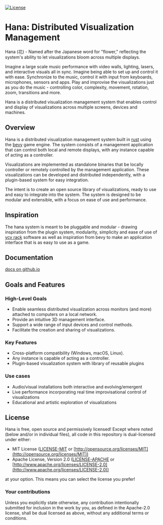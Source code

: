 [![License](https://img.shields.io/badge/license-MIT%2FApache-blue.svg)](https://github.com/bevyengine/bevy#license)
# Hana: Distributed Visualization Management
Hana (花) - Named after the Japanese word for "flower," reflecting the system's ability to let visualizations bloom across multiple displays.

Imagine a large scale music performance with video walls, lighting, lasers, and interactive visuals all in sync. Imagine being able to set up and control it with ease. Synchronize to the music, control it with input from keyboards, microphones, sensors and apps. Play and improvise the visualizations just as you do the music - controlling color, complexity, movement, rotation, zoom, transitions and more.

Hana is a distributed visualization management system that enables control and display of visualizations across multiple screens, devices and machines.
## Overview
Hana is a distributed visualization management system built in [rust](https://www.rust-lang.org) using the [bevy](https://bevyengine.org/) game engine. The system consists of a management application that can control both local and remote displays, with any instance capable of acting as a controller.

Visualizations are implemented as standalone binaries that be locally controller or remotely controlled by the management application. These visualizations can be developed and distributed independently, with a plugin-based system for easy integration.

The intent is to create an open source library of visualizations, ready to use and easy to integrate into the system. The system is designed to be modular and extensible, with a focus on ease of use and performance.
## Inspiration
The hana system is meant to be pluggable and modular - drawing inspiration from the plugin system, modularity, simplicity and ease of use of [vcv rack](https://vcvrack.com) software as well as inspiration from bevy to make an application interface that is as easy to use as a game.
## Documentation
[docs on github.io](https://natemccoy.github.io/hana/)
## Goals and Features
### High-Level Goals
- Enable seamless distributed visualization across monitors (and more) attached to computers on a local network.
- Provide an intuitive 3D management interface.
- Support a wide range of input devices and control methods.
- Facilitate the creation and sharing of visualizations.
### Key Features
- Cross-platform compatibility (Windows, macOS, Linux).
- Any instance is capable of acting as a controller.
- Plugin-based visualization system with library of reusable plugins
### Use cases
- Audio/visual installations both interactive and evolving/emergent
- Live performance incorporating real time improvisational control of visualizations
- Educational and artistic exploration of visualizations
## License
Hana is free, open source and permissively licensed!
Except where noted (below and/or in individual files), all code in this repository is dual-licensed under either:

* MIT License ([LICENSE-MIT](LICENSE-MIT) or [http://opensource.org/licenses/MIT](http://opensource.org/licenses/MIT))
* Apache License, Version 2.0 ([LICENSE-APACHE](LICENSE-APACHE) or [http://www.apache.org/licenses/LICENSE-2.0](http://www.apache.org/licenses/LICENSE-2.0))

at your option.
This means you can select the license you prefer!

### Your contributions

Unless you explicitly state otherwise,
any contribution intentionally submitted for inclusion in the work by you,
as defined in the Apache-2.0 license,
shall be dual licensed as above,
without any additional terms or conditions.

